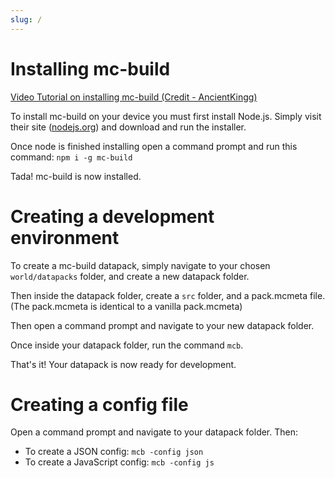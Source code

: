 ```yaml
---
slug: /
---
```


# Installing mc-build

[Video Tutorial on installing mc-build (Credit - AncientKingg)](https://streamable.com/bcljw4)

To install mc-build on your device you must first install Node.js. Simply visit their site ([nodejs.org](https://nodejs.org/en/)) and download and run the installer.

Once node is finished installing open a command prompt and run this command: `npm i -g mc-build`

Tada! mc-build is now installed.

# Creating a development environment

To create a mc-build datapack, simply navigate to your chosen `world/datapacks` folder, and create a new datapack folder.

Then inside the datapack folder, create a `src` folder, and a pack.mcmeta file. (The pack.mcmeta is identical to a vanilla pack.mcmeta)

Then open a command prompt and navigate to your new datapack folder.

Once inside your datapack folder, run the command `mcb`.

That's it! Your datapack is now ready for development.

# Creating a config file

Open a command prompt and navigate to your datapack folder. Then:

- To create a JSON config: `mcb -config json`
- To create a JavaScript config: `mcb -config js`
